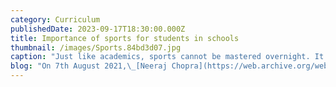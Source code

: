 ```yaml
---
category: Curriculum
publishedDate: 2023-09-17T18:30:00.000Z
title: Importance of sports for students in schools
thumbnail: /images/Sports.84bd3d07.jpg
caption: "Just like academics, sports cannot be mastered overnight. It must be taught to kids from kindergarten. Not only is it about winning medals for the country in the Olympics, but sports and\_fitness\_have an overall impact on the child’s body and mind.\_\n"
blog: "On 7th August 2021,\_[Neeraj Chopra](https://web.archive.org/web/20230208035109/https://en.wikipedia.org/wiki/Neeraj_Chopra)\_became India’s first olympian to win gold in athletics. A proud moment for a country like India that has only seven gold medals to its name, Chopra’s win came after a nine-year streak.\_\n\nIt must be noted that a diverse country like India, which has the\_[second-largest\_](https://web.archive.org/web/20230208035109/https://www.census.gov/popclock/print.php?component=counter)population globally, has only 35 Olympic medals to its name. Countries with a much smaller population have many more medals than India. For instance, Japan is a proud country to have bagged 497 medals so far.\_\n\nJust like academics, sports cannot be mastered overnight. It must be taught to kids from kindergarten. Not only is it about winning medals for the country in the Olympics, but sports and\_fitness\_have an overall impact on the child’s body and mind.\_\n\nIt is reported that more than\_[135 million](https://web.archive.org/web/20230208035109/https://pubmed.ncbi.nlm.nih.gov/30641719/#:~:text=In%20India%2C%20more%20than%20135%20million%20individuals%20were%20affected%20by%20obesity.)\_people suffer from obesity in India. This is purely due to the absence of a fitness regime. Of course, people cannot develop the habit of exercising overnight. It must come from the grassroots level.\_\n\nLike children, they need to be exposed to enjoyable activities and a learning experience that takes care of their overall\_[well-being](https://web.archive.org/web/20230208035109/https://glentreeacademy.com/nep-mental-health-and-emotional-wellbeing/), and what better than sports?\n\nHere are some of the reasons that explain the\_benefits of sports\_which will\_help students\_and children in ways that we are less aware of.\n\n### Importance of sports for students in schools\n\nSchools are regarded as the ‘second home’ of every child. They are credited with shaping young minds into responsible adults and leaders of tomorrow. One such concept that drives students towards being better citizens and national leaders is learning beyond classroom boundaries, where sports play a paramount role.\n\nWhen playing a sport, a student’s character-building traits are enhanced. Besides that, their academic performance improves, and it boosts their physical and mental health. Here are some more benefits and pointers that will help you analyze the importance of sports in schools for students.\_\n\n* Inculcates discipline\n\nSports require strategy, obedience, and discipline. When students follow the rules, guidelines and learn to obey their coach, they reach their full potential and perform with complete dedication. Sports inculcates tactical and physical discipline that drives these young children towards leading a well-balanced and disciplined life.\n\n* Improves interaction abilities\n\nWhen playing in a team, students are required to coordinate with their teammates to plan a strategy collectively. They have to learn to interact with people coming from different backgrounds and age groups.\n\nThey must always be respectful. When sports activities teach these qualities to students, they begin reflecting positively on their personal lives. Moreover, when they interact with their opponents, they have to be respectful and accept defeat without holding grudges. They learn the art of handling constructive criticism, which is very useful in real-life scenarios.\_\n\n1. Character Development Through Sports\n\n* Self-esteem and self-confidence booster\n\nYou must have witnessed teammates giving each other a high-five when one of them scores a goal, a basket, or takes a magnificent wicket. You must have also seen coaches praising their students. Such gestures have a positive impact on the child’s consciousness. He begins to feel empowered, and that boosts his self-esteem and confidence.\n\n* Promotes Emotional and Mental fitness\n\nDaily exercise and sports activities develop not just a healthy body but all a healthy mind. It creates happiness and helps the students to acquire ethics, tolerance, persistence, and respect for peers.\n\nAn active student has a more positive outlook towards life and they learn to deal with success as well as their losses.\n\n2\\. Physiological Benefits Through Sports\n\n* Reduced risk of obesity\_\n\nSports promote fitness, and fitness promotes a healthy lifestyle. The more physical activity, the better it is to keep diseases at bay. One of the significant advantages of being fit is the prevention of obesity. Obesity is directly linked to leading life-threatening triggers such as heart stroke, diabetes and high blood pressure levels.\_\n\n* Balanced body growth and development\n\nThe stress caused by physical activities and sports has a positive impact on the human body. It tightens the skin and improves and strengthens the muscles, tendons, bones and ligaments. It also increases bone density and keeps porous and fragile bones at bay.\n\n* Stabilizes blood pressure levels\n\nBlood pressure is directly related to stress levels. If your stress is not under control, it can prove to be fatal. Indulging into sports regularly will ease down a child’s insufficient cholesterol level and unhealthy fat deposits, thus cutting down the risk of developing heart diseases later in life.\n\n* Reduced risk of cancer\n\nSeveral studies and researches have shown that being physically active can cut down chances of being affected by most forms of cancer, including breast, colon and prostate cancer.\_\n\n3\\. Performance Enhancement through Sports\n\n* Academic performance\n\nPhysical activity has time and again been shown to be impactful on the cognitive abilities of students. It helps them think clearly, improves concentration skills, and refreshes their minds.\n\n* Develops Teamwork and Cooperation\n\nParticipating in any sports matches or competitions requires discipline, teamwork, and coordination. Students learn to cooperate with their teammates and develop their sportsman spirit.\n\nFinal takeaways and facts\n\nExisting evidence suggests that regular exercise and physical fitness enhance the academic performance of students and develops mental strength in them.\_\n\nBesides that, the skills required to perform academically well (such as focus and memory recall) are boosted by intense aerobic activities. Learning seems easier when students are focused and have good grasping and memory recall abilities.\_\n\nSports have an impeccable effect on a student’s overall development that includes personality and fitness. Hence, it should be a major part of the school curriculum and emphasis must be on producing confident, healthy, and mentally strong students.\_\n"
---
```


